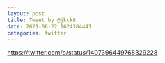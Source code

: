 ```yaml
--- 
layout: post 
title: Tweet by @jkck8 
date: 2021-06-22 1624384441 
categories: twitter 
--- 
```

https://twitter.com/o/status/1407396449768329228